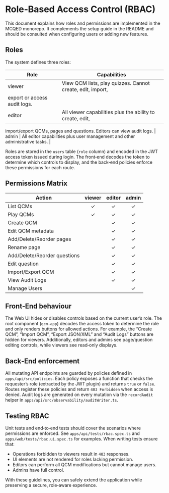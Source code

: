 # Role‑Based Access Control (RBAC)

This document explains how roles and permissions are implemented in the
MCQED monorepo. It complements the setup guide in the README and
should be consulted when configuring users or adding new features.

## Roles

The system defines three roles:

| Role    | Capabilities                                                     |
|---------|------------------------------------------------------------------|
| viewer  | View QCM lists, play quizzes. Cannot create, edit, import,
export or access audit logs.                                            |
| editor  | All viewer capabilities plus the ability to create, edit,
import/export QCMs, pages and questions. Editors can view audit logs.
| admin   | All editor capabilities plus user management and other
administrative tasks.                                                   |

Roles are stored in the `users` table (`role` column) and encoded in
the JWT access token issued during login. The front‑end decodes the
token to determine which controls to display, and the back‑end
policies enforce these permissions for each route.

## Permissions Matrix

| Action                       | viewer | editor | admin |
|-----------------------------|:------:|:------:|:-----:|
| List QCMs                   |   ✓    |   ✓    |   ✓   |
| Play QCMs                   |   ✓    |   ✓    |   ✓   |
| Create QCM                  |        |   ✓    |   ✓   |
| Edit QCM metadata           |        |   ✓    |   ✓   |
| Add/Delete/Reorder pages    |        |   ✓    |   ✓   |
| Rename page                 |        |   ✓    |   ✓   |
| Add/Delete/Reorder questions|        |   ✓    |   ✓   |
| Edit question               |        |   ✓    |   ✓   |
| Import/Export QCM           |        |   ✓    |   ✓   |
| View Audit Logs             |        |   ✓    |   ✓   |
| Manage Users                |        |        |   ✓   |

## Front‑End behaviour

The Web UI hides or disables controls based on the current user’s
role. The root component (`qcm-app`) decodes the access token to
determine the role and only renders buttons for allowed actions. For
example, the “Create QCM”, “Import QCM”, “Export JSON/XML” and
“Audit Logs” buttons are hidden for viewers. Additionally, editors
and admins see page/question editing controls, while viewers see
read‑only displays.

## Back‑End enforcement

All mutating API endpoints are guarded by policies defined in
`apps/api/src/policies`. Each policy exposes a function that
checks the requester’s role (extracted by the JWT plugin) and
returns `true` or `false`. Routes register these policies and
return `403 Forbidden` when access is denied. Audit logs are
generated on every mutation via the `recordAudit` helper in
`apps/api/src/observability/auditWriter.ts`.

## Testing RBAC

Unit tests and end‑to‑end tests should cover the scenarios where
permissions are enforced. See `apps/api/tests/rbac.spec.ts` and
`apps/web/tests/rbac.ui.spec.ts` for examples. When writing tests
ensure that:

* Operations forbidden to viewers result in `403` responses.
* UI elements are not rendered for roles lacking permission.
* Editors can perform all QCM modifications but cannot manage
  users.
* Admins have full control.

With these guidelines, you can safely extend the application
while preserving a secure, role‑aware experience.